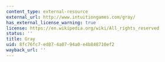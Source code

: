 ```yaml
---
content_type: external-resource
external_url: http://www.intuitiongames.com/gray/
has_external_license_warning: true
license: https://en.wikipedia.org/wiki/All_rights_reserved
status: ''
title: Gray
uid: 8fc76fc7-ed87-4a07-94a0-e4b848710ef2
wayback_url: ''
---
```

